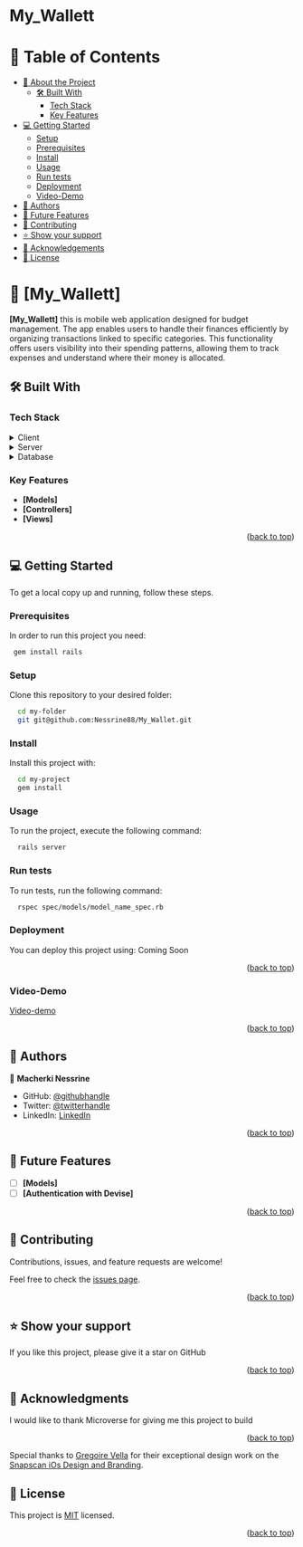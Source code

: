 <h1>My_Wallett</h1>

<a name="readme-top"></a>

# 📗 Table of Contents

- [📖 About the Project](#about-project)
  - [🛠 Built With](#built-with)
    - [Tech Stack](#tech-stack)
    - [Key Features](#key-features)
- [💻 Getting Started](#getting-started)
  - [Setup](#setup)
  - [Prerequisites](#prerequisites)
  - [Install](#install)
  - [Usage](#usage)
  - [Run tests](#run-tests)
  - [Deployment](#triangular_flag_on_post-deployment)
  - [Video-Demo](Video-Demo)
- [👥 Authors](#authors)
- [🔭 Future Features](#future-features)
- [🤝 Contributing](#contributing)
- [⭐️ Show your support](#support)
- [🙏 Acknowledgements](#acknowledgements)
- [📝 License](#license)

# 📖 [My_Wallett] <a name="about-project"></a>

**[My_Wallett]**
 this is mobile web application designed for budget management. The app enables users to handle their finances efficiently by organizing transactions linked to specific categories. This functionality offers users visibility into their spending patterns, allowing them to track expenses and understand where their money is allocated.

## 🛠 Built With <a name="built-with"></a>

### Tech Stack <a name="tech-stack"></a>

<details>
  <summary>Client</summary>
  <ul>
    <li><a href="https://developer.mozilla.org/en-US/docs/Web/HTML">HTML</a></li>
     <li><a href="https://developer.mozilla.org/en-US/docs/Web/css">CSS</a></li>
  </ul>
</details>

<details>
  <summary>Server</summary>
  <ul>
    <li><a href="https://guides.rubyonrails.org/">Rails</a></li>
  </ul>
</details>

<details>
<summary>Database</summary>
  <ul>
    <li><a href="https://www.postgresql.org/">PostgreSQL</a></li>
  </ul>
</details>

### Key Features <a name="key-features"></a>

- **[Models]**
- **[Controllers]**
- **[Views]**

<p align="right">(<a href="#readme-top">back to top</a>)</p>

## 💻 Getting Started <a name="getting-started"></a>

To get a local copy up and running, follow these steps.

### Prerequisites

In order to run this project you need:

```sh
 gem install rails
```

### Setup

Clone this repository to your desired folder:

```sh
  cd my-folder
  git git@github.com:Nessrine88/My_Wallet.git
```

### Install

Install this project with:

```sh
  cd my-project
  gem install
```

### Usage

To run the project, execute the following command:

```sh
  rails server
```

### Run tests

To run tests, run the following command:

```sh
  rspec spec/models/model_name_spec.rb
```

### Deployment

You can deploy this project using:
Coming Soon

<!--
Example:

```sh

```
 -->
 <p align="right">(<a href="#readme-top">back to top</a>)</p>
 
### Video-Demo
 [Video-demo](https://www.loom.com/share/3b21c503d46b4857a006111257ab3f65?sid=67dd9a81-3057-4efa-b361-8810f8a4089d)

<p align="right">(<a href="#readme-top">back to top</a>)</p>

<!-- AUTHORS -->

## 👥 Authors <a name="authors"></a>

👤 **Macherki Nessrine**

- GitHub: [@githubhandle](https://github.com/Nessrine88)
- Twitter: [@twitterhandle](https://twitter.com/Nessour88)
- LinkedIn: [LinkedIn](https://www.linkedin.com/in/nessrine-macherki-86959196/)

<p align="right">(<a href="#readme-top">back to top</a>)</p>

<!-- FUTURE FEATURES -->

## 🔭 Future Features <a name="future-features"></a>

- [ ] **[Models]**
- [ ] **[Authentication with Devise]**

<p align="right">(<a href="#readme-top">back to top</a>)</p>

<!-- CONTRIBUTING -->

## 🤝 Contributing <a name="contributing"></a>

Contributions, issues, and feature requests are welcome!

Feel free to check the [issues page](https://github.com/Nessrine88/My_Wallet/issues).

<p align="right">(<a href="#readme-top">back to top</a>)</p>

## ⭐️ Show your support <a name="support"></a>

If you like this project, please give it a star on GitHub

<p align="right">(<a href="#readme-top">back to top</a>)</p>

## 🙏 Acknowledgments <a name="acknowledgements"></a>

I would like to thank Microverse for giving me this project to build

<p align="right">(<a href="#readme-top">back to top</a>)</p>

<!-- LICENSE -->
Special thanks to [Gregoire Vella](https://www.behance.net/gregoirevella) for their exceptional design work on the [Snapscan iOs Design and Branding](https://www.behance.net/gallery/19759151/Snapscan-iOs-design-and-branding?tracking_source=).
## 📝 License <a name="license"></a>

This project is [MIT](./LICENSE.md) licensed.

<p align="right">(<a href="#readme-top">back to top</a>)</p>
